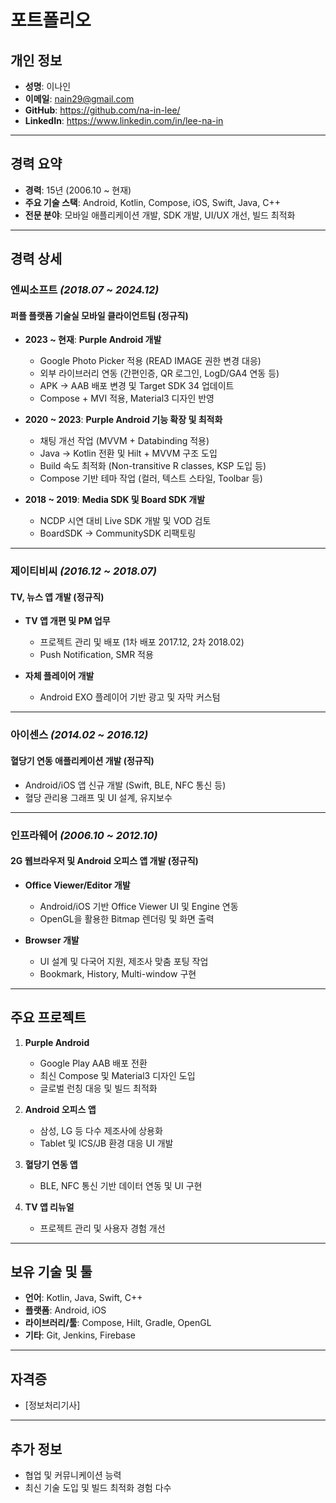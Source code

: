 # **포트폴리오**

## **개인 정보**
- **성명**: 이나인
- **이메일**: nain29@gmail.com
- **GitHub**: https://github.com/na-in-lee/ 
- **LinkedIn**: https://www.linkedin.com/in/lee-na-in 

---

## **경력 요약**
- **경력**: 15년 (2006.10 ~ 현재)
- **주요 기술 스택**: Android, Kotlin, Compose, iOS, Swift, Java, C++
- **전문 분야**: 모바일 애플리케이션 개발, SDK 개발, UI/UX 개선, 빌드 최적화

---

## **경력 상세**

### **엔씨소프트** *(2018.07 ~ 2024.12)*
#### **퍼플 플랫폼 기술실 모바일 클라이언트팀 (정규직)**

- **2023 ~ 현재**: **Purple Android 개발**
  - Google Photo Picker 적용 (READ IMAGE 권한 변경 대응)
  - 외부 라이브러리 연동 (간편인증, QR 로그인, LogD/GA4 연동 등)
  - APK → AAB 배포 변경 및 Target SDK 34 업데이트
  - Compose + MVI 적용, Material3 디자인 반영

- **2020 ~ 2023**: **Purple Android 기능 확장 및 최적화**
  - 채팅 개선 작업 (MVVM + Databinding 적용)
  - Java → Kotlin 전환 및 Hilt + MVVM 구조 도입
  - Build 속도 최적화 (Non-transitive R classes, KSP 도입 등)
  - Compose 기반 테마 작업 (컬러, 텍스트 스타일, Toolbar 등)

- **2018 ~ 2019**: **Media SDK 및 Board SDK 개발**
  - NCDP 시연 대비 Live SDK 개발 및 VOD 검토
  - BoardSDK → CommunitySDK 리팩토링

---

### **제이티비씨** *(2016.12 ~ 2018.07)*
#### **TV, 뉴스 앱 개발 (정규직)**

- **TV 앱 개편 및 PM 업무**
  - 프로젝트 관리 및 배포 (1차 배포 2017.12, 2차 2018.02)
  - Push Notification, SMR 적용

- **자체 플레이어 개발**
  - Android EXO 플레이어 기반 광고 및 자막 커스텀

---

### **아이센스** *(2014.02 ~ 2016.12)*
#### **혈당기 연동 애플리케이션 개발 (정규직)**

- Android/iOS 앱 신규 개발 (Swift, BLE, NFC 통신 등)
- 혈당 관리용 그래프 및 UI 설계, 유지보수

---

### **인프라웨어** *(2006.10 ~ 2012.10)*
#### **2G 웹브라우저 및 Android 오피스 앱 개발 (정규직)**

- **Office Viewer/Editor 개발**
  - Android/iOS 기반 Office Viewer UI 및 Engine 연동
  - OpenGL을 활용한 Bitmap 렌더링 및 화면 출력

- **Browser 개발**
  - UI 설계 및 다국어 지원, 제조사 맞춤 포팅 작업
  - Bookmark, History, Multi-window 구현

---

## **주요 프로젝트**
1. **Purple Android**
   - Google Play AAB 배포 전환
   - 최신 Compose 및 Material3 디자인 도입
   - 글로벌 런칭 대응 및 빌드 최적화

2. **Android 오피스 앱**
   - 삼성, LG 등 다수 제조사에 상용화
   - Tablet 및 ICS/JB 환경 대응 UI 개발

3. **혈당기 연동 앱**
   - BLE, NFC 통신 기반 데이터 연동 및 UI 구현

4. **TV 앱 리뉴얼**
   - 프로젝트 관리 및 사용자 경험 개선

---

## **보유 기술 및 툴**
- **언어**: Kotlin, Java, Swift, C++
- **플랫폼**: Android, iOS
- **라이브러리/툴**: Compose, Hilt, Gradle, OpenGL
- **기타**: Git, Jenkins, Firebase

---

## **자격증**
- [정보처리기사]

---

## **추가 정보**
- 협업 및 커뮤니케이션 능력
- 최신 기술 도입 및 빌드 최적화 경험 다수
